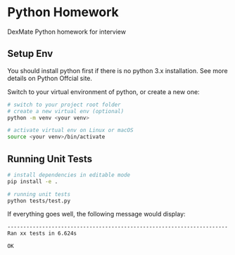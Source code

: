 # Python Homework
DexMate Python homework for interview

## Setup Env

You should install python first if there is no python 3.x installation. See more details on Python Offcial site.

Switch to your virtual environment of python, or create a new one:
```sh
# switch to your project root folder
# create a new virtual env (optional)
python -m venv <your venv>

# activate virtual env on Linux or macOS
source <your venv>/bin/activate
```

## Running Unit Tests

```sh
# install dependencies in editable mode
pip install -e .

# running unit tests
python tests/test.py
```
If everything goes well, the following message would display:
```sh
----------------------------------------------------------------------
Ran xx tests in 6.624s

OK
```
